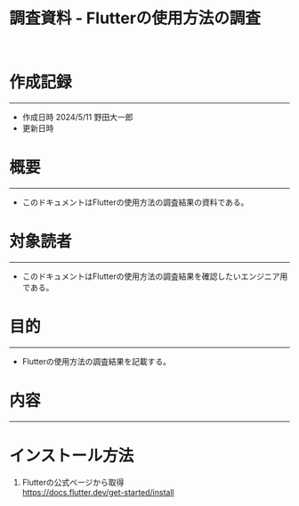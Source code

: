 # 調査資料 - Flutterの使用方法の調査
&nbsp;
# 作成記録
---
* 作成日時 2024/5/11 野田大一郎
* 更新日時
&nbsp;
# 概要
---
* このドキュメントはFlutterの使用方法の調査結果の資料である。
&nbsp;
# 対象読者
---
* このドキュメントはFlutterの使用方法の調査結果を確認したいエンジニア用である。
&nbsp;
# 目的
---
* Flutterの使用方法の調査結果を記載する。
&nbsp;

# 内容
---
# インストール方法
1. Flutterの公式ページから取得<br>
https://docs.flutter.dev/get-started/install